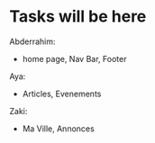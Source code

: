 # Tasks will be here

Abderrahim:

- home page, Nav Bar, Footer

Aya:

- Articles, Evenements

Zaki:

- Ma Ville, Annonces

